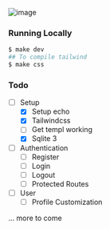 ![image](https://github.com/user-attachments/assets/00e7895f-c0e4-4c13-9e0e-9ae890fac9cd)

### Running Locally

```bash
$ make dev
## To compile tailwind
$ make css
```

### Todo
- [ ] Setup
  - [x] Setup echo
  - [x] Tailwindcss
  - [ ] Get templ working
  - [x] Sqlite 3
- [ ] Authentication
  - [ ] Register
  - [ ] Login
  - [ ] Logout
  - [ ] Protected Routes
- [ ] User
  - [ ] Profile Customization

... more to come
